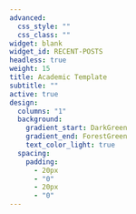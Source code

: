 ```yaml
---
advanced:
  css_style: ""
  css_class: ""
widget: blank
widget_id: RECENT-POSTS
headless: true
weight: 15
title: Academic Template
subtitle: ""
active: true
design:
  columns: "1"
  background:
    gradient_start: DarkGreen
    gradient_end: ForestGreen
    text_color_light: true
  spacing:
    padding:
      - 20px
      - "0"
      - 20px
      - "0"
---
```

